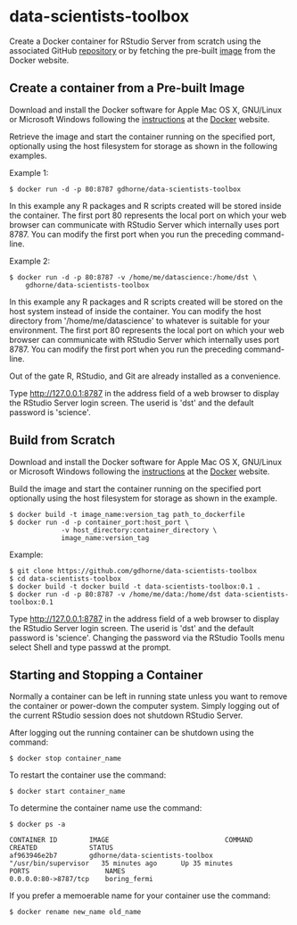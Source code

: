 # data-scientists-toolbox

Create a Docker container for RStudio Server from scratch using the associated GitHub [repository](https://github.com/gdhorne/data-scientists-toolbox) or by fetching the pre-built [image]() from the Docker website.

## Create a container from a Pre-built Image 

Download and install the Docker software for Apple Mac OS X, GNU/Linux or Microsoft Windows following the [instructions](http://docs.docker.com/linux/started/) at the [Docker](https://www.docker.com) website.

Retrieve the image and start the container running on the specified port, optionally using the host filesystem for storage as shown in the following examples.

Example 1:

    $ docker run -d -p 80:8787 gdhorne/data-scientists-toolbox

In this example any R packages and R scripts created will be stored inside the container. The first port 80 represents the local port on which your web browser can communicate with RStudio Server which internally uses port 8787. You can modify the first port when you run the preceding command-line.

Example 2:

    $ docker run -d -p 80:8787 -v /home/me/datascience:/home/dst \
        gdhorne/data-scientists-toolbox

In this example any R packages and R scripts created will be stored on the host system instead of inside the container. You can modify the host directory from '/home/me/datascience' to whatever is suitable for your environment. The first port 80 represents the local port on which your web browser can communicate with RStudio Server which internally uses port 8787. You can modify the first port when you run the preceding command-line.

Out of the gate R, RStudio, and Git are already installed as a convenience.

Type http://127.0.0.1:8787 in the address field of a web browser to display the RStudio Server login screen. The userid is 'dst' and the default password is 'science'.

## Build from Scratch

Download and install the Docker software for Apple Mac OS X, GNU/Linux or Microsoft Windows following the [instructions](http://docs.docker.com/linux/started/) at the [Docker](https://www.docker.com) website.

Build the image and start the container running on the specified port optionally using the host filesystem for storage as shown in the example.

    $ docker build -t image_name:version_tag path_to_dockerfile
    $ docker run -d -p container_port:host_port \
                 -v host_directory:container_directory \
                 image_name:version_tag

Example:

    $ git clone https://github.com/gdhorne/data-scientists-toolbox
    $ cd data-scientists-toolbox	    
    $ docker build -t docker build -t data-scientists-toolbox:0.1 .
    $ docker run -d -p 80:8787 -v /home/me/data:/home/dst data-scientists-toolbox:0.1 

Type http://127.0.0.1:8787 in the address field of a web browser to display the RStudio Server login screen. The userid is 'dst' and the default password is 'science'. Changing the password via the RStudio Toolls menu select Shell and type passwd at the prompt.

## Starting and Stopping a Container

Normally a container can be left in running state unless you want to remove the container or power-down the computer system. Simply logging out of the current RStudio session does not shutdown RStudio Server.

After logging out the running container can be shutdown using the command:

    $ docker stop container_name

To restart the container use the command:

    $ docker start container_name

To determine the container name use the command:

    $ docker ps -a

    CONTAINER ID        IMAGE                             COMMAND                CREATED             STATUS       
    af963946e2b7        gdhorne/data-scientists-toolbox   "/usr/bin/supervisor   35 minutes ago      Up 35 minutes
    PORTS                   NAMES
    0.0.0.0:80->8787/tcp    boring_fermi

If you prefer a memoerable name for your container use the command:

    $ docker rename new_name old_name

